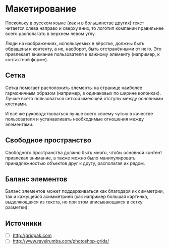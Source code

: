 # Макетирование

Поскольку в русском языке (как и в большинстве других) текст читается слева направо и сверху вниз, то логотип компании правильнее всего располагать в верхнем левом углу.

Люди на изображениях, используемых в вёрстке, должны быть обращены к контенту, а не, наоборот, быть отстранёнными от него.
Это привлекает внимание пользователя к важному элементу (например, к контактной форме).

## Сетка

Сетка помогает расположить элементы на странице наиболее гармоничным образом (например, в одинаковых по ширине колонках).
Лучше всего пользоваться сеткой имеющей отступы между основными клетками.

И всё же руководствоваться лучше всего своему чутью в качестве пользователя и устанавливать необходимые отношения между элементами.

## Свободное пространство

Свободного пространства должно быть много, чтобы основной контент привлекал внимание, а также можно было манипулировать принадлежностью объектов друг к другу, располагая их рядом.

## Баланс элементов

Баланс элементов может поддерживаться как благодаря их симметрии, так и кажущейся асимметрией (как например большая картинка, выделяющаяся из текста, но при этом вписывающаяся в сетку разметки).


## Источники
- [ ] http://gridpak.com
- [ ] http://www.ravelrumba.com/photoshop-grids/